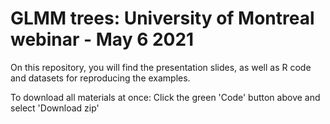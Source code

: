 GLMM trees: University of Montreal webinar - May 6 2021
============================================================

On this repository, you will find the presentation slides, as well as R code and datasets for reproducing the examples. 

To download all materials at once: Click the green 'Code' button above and select 'Download zip' 

  
